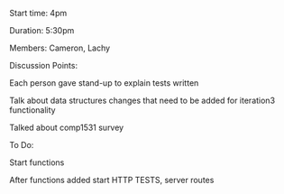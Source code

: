 Start time: 4pm 

 

Duration: 5:30pm 

 

Members: Cameron, Lachy 

 

Discussion Points: 

Each person gave stand-up to explain tests written  

Talk about data structures changes that need to be added for iteration3 functionality 

Talked about comp1531 survey 

To Do: 

Start functions  

After functions added start HTTP TESTS, server routes  

 